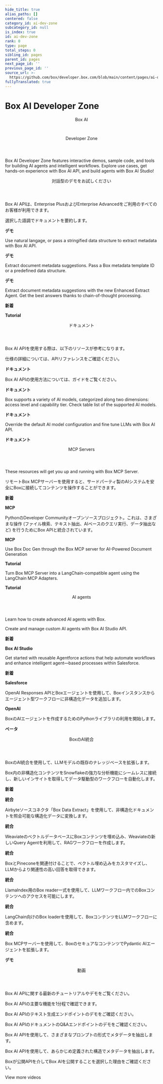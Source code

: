 ```yaml
---
hide_title: true
alias_paths: []
centered: false
category_id: ai-dev-zone
subcategory_id: null
is_index: true
id: ai-dev-zone
rank: 0
type: page
total_steps: 0
sibling_id: pages
parent_id: pages
next_page_id: ''
previous_page_id: ''
source_url: >-
  https://github.com/box/developer.box.com/blob/main/content/pages/ai-dev-zone/index.md
fullyTranslated: true
---
```

# Box AI Developer Zone

<Centered wide id="ai-developer-zone">

<HeroImage type="AiDevZone" imageWidth="600" imageHeight="400">

<Header>

Box AI

</br>

Developer Zone

</Header>

Box AI Developer Zone features interactive demos, sample code, and tools for building AI agents and intelligent workflows. Explore use cases, get hands-on experience with Box AI API, and build agents with Box AI Studio!

</HeroImage>

</Centered>

<Centered mid>

<Header centered>

対話型のデモをお試しください

</Header>

Box AI APIは、Enterprise PlusおよびEnterprise Advancedをご利用のすべてのお客様が利用できます。

<TileGrid rows="4">

<Tile type="ai" title="要約を取得する" href="/ai-dev-zone-summary">

選択した語調でドキュメントを要約します。

<strong style="background-color: #e8e8e8">

デモ

</strong>

</Tile>

<Tile type="ai" title="Extract metadata from files (freeform)" href="/ai-dev-zone-metadata">

Use natural langage, or pass a stringified data structure to extract metadata with Box AI API.

<strong style="background-color: #e8e8e8">

デモ

</strong>

</Tile>

<Tile type="ai" title="Extract metadata from files (structured)" href="/ai-dev-zone-metadata-structured">

Extract document metadata suggestions. Pass a Box metadata template ID or a predefined data structure.

<strong style="background-color: #e8e8e8">

デモ

</strong>

</Tile>

<Tile type="ai" title="Use Box AI Enhanced Extract Agent" href="https://medium.com/box-developer-blog/box-ai-enhanced-extract-agent-a-developers-guide-41eb59b2cc54">

Extract document metadata suggestions with the new Enhanced Extract Agent. Get the best answers thanks to chain-of-thought processing.

<div>

<strong style="background-color: #92e0c0">

新着

</strong>

<strong style="background-color: #e8e8e8">

Tutorial

</strong>

</div>

</Tile>

</TileGrid>

</Centered>

<Centered mid>

<Header>

ドキュメント

</Header>

<p style="text-align: left; margin-left: 0;">

Box AI APIを使用する際は、以下のリソースが参考になります。

</p>

<TileGrid rows="4">

<Tile type="code-new" title="Box AI API reference" href="/reference/resources/ai-response/">

仕様の詳細については、APIリファレンスをご確認ください。

<strong style="background-color: #e8e8e8">

ドキュメント

</strong>

</Tile>

<Tile type="code-new" title="Get started with Box AI API" href="/guides/box-ai/">

Box AI APIの使用方法については、ガイドをご覧ください。

<strong style="background-color: #e8e8e8">

ドキュメント

</strong>

</Tile>

<Tile type="code-new" title="サポートされているAIモデル" href="/guides/box-ai/supported-models/">

Box supports a variety of AI models, categorized along two dimensions: access level and capability tier. Check table list of the supported AI models.

<strong style="background-color: #e8e8e8">

ドキュメント

</strong>

</Tile>

<Tile type="code-new" title="AIモデルの構成の上書き" href="/guides/box-ai/ai-agents/ai-agent-overrides/">

Override the default AI model configuration and fine tune LLMs with Box AI API.

<strong style="background-color: #e8e8e8">

ドキュメント

</strong>

</Tile>

</TileGrid>

</Centered>

<Centered mid>

<Header>

MCP Servers

</Header>

<p style="text-align: left; margin-left: 0;">

These resources will get you up and running with Box MCP Server.

</p>

<TileGrid rows="4">

<Tile type="mcp" title="リモートBox MCPサーバー" href="/guides/box-mcp/remote">

リモートBox MCPサーバーを使用すると、サードパーティ製のAIシステムを安全にBoxに接続してコンテンツを操作することができます。

<div>

<strong style="background-color: #92e0c0">

新着

</strong>

<strong style="background-color: #e8e8e8">

MCP

</strong>

</div>

</Tile>

<Tile type="mcp" title="セルフホストBox MCPサーバー" href="/guides/box-mcp/self-hosted">

PythonのDeveloper Communityオープンソースプロジェクト。これは、さまざまな操作 (ファイル検索、テキスト抽出、AIベースのクエリ実行、データ抽出など) を行うためにBox APIと統合されています。

<strong style="background-color: #e8e8e8">

MCP

</strong>

</Tile>

<Tile type="mcp" title="Box MCP server and Pydantic AI" href="https://medium.com/box-developer-blog/building-ai-powered-document-generation-with-box-mcp-and-pydantic-ai-48775b18ae32">

Use Box Doc Gen through the Box MCP server for AI-Powered Document Generation

<div>

<strong style="background-color: #e8e8e8">

Tutorial

</strong>

</div>

</Tile>

<Tile type="mcp" title="Box MCP Server and LangChain MCP Adapters" href="https://medium.com/box-developer-blog/using-an-existing-mcp-server-with-langchain-mcp-adapters-94cdd4af6d1b">

Turn Box MCP Server into a LangChain-compatible agent using the LangChain MCP Adapters.

<div>

<strong style="background-color: #e8e8e8">

Tutorial

</strong>

</div>

</Tile>

</TileGrid>

</Centered>

<Centered mid>

<Header>

AI agents

</Header>

<p style="text-align: left; margin-left: 0;">

Learn how to create advanced AI agents with Box.

</p>

<TileGrid rows="4">

<Tile type="model" title="Manage agents with Box AI Studio API" href="guides/ai-studio/getting-started-ai-studio/">

Create and manage custom AI agents with Box AI Studio API.

<div>

<strong style="background-color: #92e0c0">

新着

</strong>

<strong style="background-color: #e8e8e8">

Box AI Studio

</strong>

</div>

</Tile>

<Tile type="model" title="Box for Agentforce拡張パッケージ" href="/guides/tooling/salesforce-toolkit/box-agentforce-package/">

Get started with reusable Agentforce actions that help automate workflows and enhance intelligent agent—based processes within Salesforce.

<div>

<strong style="background-color: #92e0c0">

新着

</strong>

<strong style="background-color: #e8e8e8">

Salesforce

</strong>

</div>

</Tile>

<Tile type="model" title="Multi-agent workflows with Box and OpenAI" href="https://medium.com/box-developer-blog/building-multi-agent-workflows-with-openais-new-sdk-and-box-3e3c81cf4715">

OpenAI Responses APIとBoxエージェントを使用して、Boxインスタンスからエージェント型ワークフローに非構造化データを追加します。

<div>

<strong style="background-color: #e8e8e8">

OpenAI

</strong>

</div>

</Tile>

<Tile type="model" title="Box AI Agents Toolkit" href="https://pypi.org/project/box-ai-agents-toolkit/">

BoxのAIエージェントを作成するためのPythonライブラリの利用を開始します。

<strong style="background-color: #e8e8e8">

ベータ

</strong>

</Tile>

</TileGrid>

</Centered>

<Centered mid>

<Header>

BoxのAI統合

</Header>

<p style="text-align: left; margin-left: 0;">

BoxのAI統合を使用して、LLMモデルの既存のナレッジベースを拡張します。

</p>

<TileGrid rows="4">

<Tile type="box-brown" title="Openflow Connector for Box" href="https://docs.snowflake.com/en/user-guide/data-integration/openflow/connectors/box/setup">

Box内の非構造化コンテンツをSnowflakeの強力な分析機能にシームレスに接続し、新しいインサイトを取得してデータ駆動型のワークフローを自動化します。

<div>

<strong style="background-color: #92e0c0">

新着

</strong>

<strong style="background-color: #e8e8e8">

統合

</strong>

</div>

</Tile>

<Tile type="box-brown" title="Airbyte" href="https://github.com/box-community/airbyte/blob/barduinor/source-box-devrel/docs/integrations/sources/box-data-extract.md">

Airbyteソースコネクタ「Box Data Extract」を使用して、非構造化ドキュメントを照会可能な構造化データに変換します。

<div>

<strong style="background-color: #e8e8e8">

統合

</strong>

</div>

</Tile>

<Tile type="box-brown" title="Weaviate" href="https://medium.com/box-developer-blog/weaviate-box-rag-recipe-with-weaviate-query-agent-1cb41cf9e68b">

WeaviateのベクトルデータベースにBoxコンテンツを埋め込み、Weaviateの新しいQuery Agentを利用して、RAGワークフローを作成します。

<div>

<strong style="background-color: #e8e8e8">

統合

</strong>

</div>

</Tile>

<Tile type="box-brown" title="Pinecone" href="https://medium.com/box-developer-blog/demo-box-pinecone-f03783c412bb">

BoxとPineconeを関連付けることで、ベクトル埋め込みをカスタマイズし、LLMからより関連性の高い回答を取得できます。

<strong style="background-color: #e8e8e8">

統合

</strong>

</Tile>

<Tile type="box-brown" title="LlamaIndex" href="https://github.com/run-llama/llama_index/tree/main/llama-index-integrations/readers/llama-index-readers-box#readme">

LlamaIndex用のBox reader一式を使用して、LLMワークフロー内でのBoxコンテンツへのアクセスを可能にします。

<strong style="background-color: #e8e8e8">

統合

</strong>

</Tile>

<Tile type="box-brown" title="LangChain" href="https://python.langchain.com/docs/integrations/providers/box/">

LangChain向けのBox loaderを使用して、BoxコンテンツをLLMワークフローに含めます。

<strong style="background-color: #e8e8e8">

統合

</strong>

</Tile>

<Tile type="box-brown" title="Pydantic AIとBox MCP" href="https://github.com/box-community/box-mcp-pydantic-ai">

Box MCPサーバーを使用して、BoxのセキュアなコンテンツでPydantic AIエージェントを拡張します。

<div>

<strong style="background-color: #e8e8e8">

デモ

</strong>

</div>

</Tile>

</TileGrid>

</Centered>

<Centered mid>

<Header centered>

動画

</Header>

Box AI APIに関する最新のチュートリアルやデモをご覧ください。

<TileGrid rows="3">

<Tile image="AI-API" title="AI APIの概要" href="https://www.youtube.com/watch?v=amhOj0YRVRQ&list=PLCSEWOlbcUyI2ta24oRr75_4igvMzKJ9q">

Box AI APIの主要な機能を1分程で確認できます。

</Tile>

<Tile image="API-text-gen" title="エンドポイントの概要" href="https://www.youtube.com/watch?v=xxR8aF4r3g8&list=PLCSEWOlbcUyI2ta24oRr75_4igvMzKJ9q">

Box AI APIのテキスト生成エンドポイントのデモをご確認ください。

</Tile>

<Tile image="API-q&a" title="エンドポイントの概要" href="https://www.youtube.com/watch?v=UyKfacz6G9g&list=PLCSEWOlbcUyI2ta24oRr75_4igvMzKJ9q">

Box AI APIのドキュメントのQ&Aエンドポイントのデモをご確認ください。

</Tile>

<Tile image="API-extract" title="エンドポイントの概要" href="https://www.youtube.com/watch?v=fijj0CX67c4&list=PLCSEWOlbcUyI2ta24oRr75_4igvMzKJ9q">

Box AI APIを使用して、さまざまなプロンプトの形式でメタデータを抽出します。

</Tile>

<Tile image="API-extract-structured" title="エンドポイントの概要" href="https://www.youtube.com/watch?v=dU3oo4sHZt0&list=PLCSEWOlbcUyI2ta24oRr75_4igvMzKJ9q">

Box AI APIを使用して、あらかじめ定義された構造でメタデータを抽出します。

</Tile>

<Tile image="API-interview" title="Box CPOのDiego Dugatkinによる説明" href="https://www.youtube.com/watch?v=NA4NiqBdSg4&t=2s">

Boxが公開APIを介してBox AIを公開することを選択した理由をご確認ください。

</Tile>

</TileGrid>

<More secondary to="https://www.youtube.com/playlist?list=PLCSEWOlbcUyIjaK2hCZMk6rSR1jg4r_4H" center>

View more videos

</More>

</Centered>
